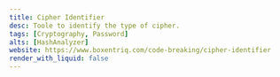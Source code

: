 ```yaml
---
title: Cipher Identifier
desc: Toole to identify the type of cipher.
tags: [Cryptography, Password]
alts: [HashAnalyzer]
website: https://www.boxentriq.com/code-breaking/cipher-identifier
render_with_liquid: false
---
```


